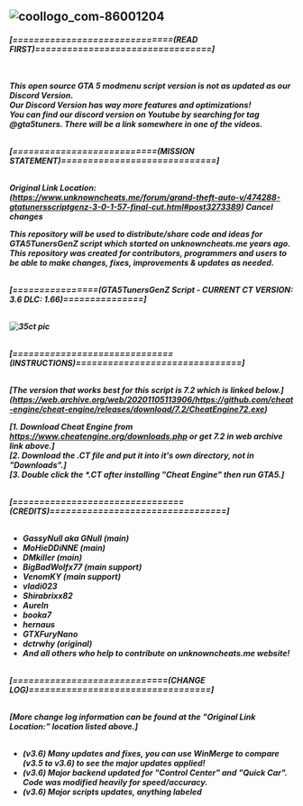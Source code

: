![coollogo_com-86001204](https://user-images.githubusercontent.com/121238089/215266662-298b1de1-e38d-4a27-9e22-4cd2bce23735.png)
-
<h5>[==============================(READ FIRST)=================================]<br><br><br>

This open source GTA 5 modmenu script version is not as updated as our Discord Version.<br>
Our Discord Version has way more features and optimizations!<br>
You can find our discord version on Youtube by searching for tag @gta5tuners. There will be a link somewhere in one of the videos.<br><br>

 [===========================(MISSION STATEMENT)=============================]<br><br>

Original Link Location:<br>
(https://www.unknowncheats.me/forum/grand-theft-auto-v/474288-gtatunersscriptgenz-3-0-1-57-final-cut.html#post3273389)      Cancel changes


This repository will be used to distribute/share code and ideas for GTA5TunersGenZ script which started on unknowncheats.me years ago.
This repository was created for contributors, programmers and users to be able to make changes, fixes, improvements & updates as needed.<br><br>
  
[================(GTA5TunersGenZ Script - CURRENT CT VERSION: 3.6 DLC: 1.66)===============]<br><br>

![35ct pic](https://user-images.githubusercontent.com/121238089/215269685-99fb7326-c929-4e38-801c-5f284ded47af.PNG)<br><br>

[==============================(INSTRUCTIONS)===============================]<br><br>

[The version that works best for this script is 7.2 which is linked below.]<br>
(https://web.archive.org/web/20201105113906/https://github.com/cheat-engine/cheat-engine/releases/download/7.2/CheatEngine72.exe)

[1. Download Cheat Engine from https://www.cheatengine.org/downloads.php or get 7.2 in web archive link above.]<br>
[2. Download the .CT file and put it into it's own directory, not in "Downloads".]<br>
[3. Double click the *.CT after installing "Cheat Engine" then run GTA5.]<br><br>

[================================(CREDITS)=================================]<br><br>

- GassyNull aka GNull (main)<br>
- MoHieDDiNNE (main)<br>
- DMkiller (main)<br>
- BigBadWolfx77 (main support)<br>
- VenomKY (main support)<br>
- vladi023<br>
- Shirabrixx82<br>
- AureIn<br>
- booka7<br>
- hernaus<br>
- GTXFuryNano<br>
- dctrwhy (original)<br>
- And all others who help to contribute on unknowncheats.me website!<br><br>

[=============================(CHANGE LOG)==================================]<br><br>

[More change log information can be found at the "Original Link Location:" location listed above.]<br><br>

- (v3.6) Many updates and fixes, you can use WinMerge to compare (v3.5 to v3.6) to see the major updates applied!
- (v3.6) Major backend updated for "Control Center" and "Quick Car". Code was modified heavily for speed/accuracy.
- (v3.6) Major scripts updates, anything labeled <script> has been modified under "Main Table", right-click and compare to previous version.
- (v3.5) Added "CarPic Toggle" to Playerslist menu and "Control Center" and updated the pictures to select from.
- (v3.5) Added temporary remote protection patch that's been bricking people's accounts. Google Tez2 remote exploit for more information.<br>
- (v3.5) Playerslist backend majorly modified to fix multiple issues and increase speed.<br>
- (v3.5) Updated Important automated background timers for better speed and accuracy.<br>
- (v3.5) Updated Playerslist to display smoother than previous versions and updated Playerslist display for Joined/Parted not to display at the same time on a reconnect.<br>
- (v3.4) Added who is session host to Playerslist, MoHieDDiNNE updated get Player URL pictures to remove lag when selecting users.<br>
- (v3.4) DMkiller added "Online Time Settings" and MoHieDDiNNE updated a "Refill Ammo" function provided by MoHieDDiNNE.<br>
- (v3.4) More offsets added for Weapons, Vehicles, Vehicle Weapons and Stone Hatchet added.<br>
- (v3.4) Playerslist updated for speed and to display safe money and added addtional buttons and features for ease of use.</h5>

<H6>Search terms: GTA GTAV GTA5 modmenu modding mod mods</H6>
